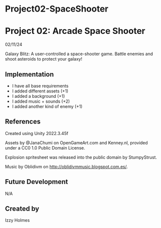 # Project02-SpaceShooter

# Project 02: Arcade Space Shooter
02/11/24

Galaxy Blitz: A user-controlled a space-shooter game. Battle enemies and shoot asteroids to protect your galaxy!
## Implementation
- I have all base requirements
- I added different assets (+1)
- I added a background (+1)
- I added music + sounds (+2)
- I added another kind of enemy (+1)
## References
Created using Unity 2022.3.45f

Assets by @JanaChumi on OpenGameArt.com and Kenney.nl, provided under a CC0 1.0 Public Domain License.

Explosion spritesheet was released into the public domain by StumpyStrust.

Music by Oblidivm on http://oblidivmmusic.blogspot.com.es/.
## Future Development
N/A
## Created by
Izzy Holmes
